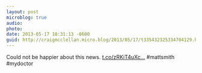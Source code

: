 ```yaml
---
layout: post
microblog: true
audio: 
photo: 
date: 2013-05-17 10:31:13 -0600
guid: http://craigmcclellan.micro.blog/2013/05/17/t335432325334704129.html
---
```

Could not be happier about this news. [t.co/zRKiT4uXc...](http://t.co/zRKiT4uXcp) #mattsmith #mydoctor
